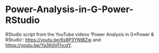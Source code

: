 # Power-Analysis-in-G-Power-RStudio
RStudio script from the YouTube videos ‘Power Analysis in G*Power &amp; RStudio’: https://youtu.be/6s8P3YNtBZw and https://youtu.be/Ya3KdVFhcdY.
